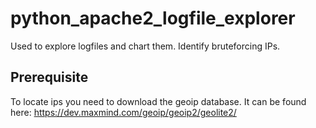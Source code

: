 # python_apache2_logfile_explorer
Used to explore logfiles and chart them. Identify bruteforcing IPs.

## Prerequisite
To locate ips you need to download the geoip database. It can be found here: https://dev.maxmind.com/geoip/geoip2/geolite2/

